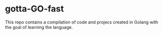 # gotta-GO-fast
This repo contains a compilation of code and projecs created in Golang with the goal of learning the language.
